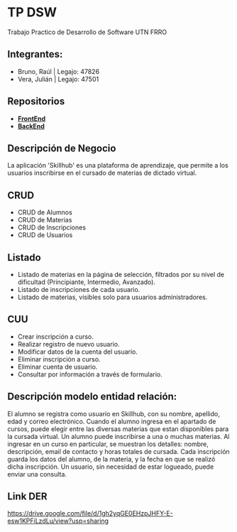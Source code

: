 # TP DSW
Trabajo Practico de Desarrollo de Software UTN FRRO

## Integrantes:
- Bruno, Raúl  |  Legajo: 47826
- Vera, Julián  |  Legajo: 47501


## Repositorios
- [**FrontEnd**](https://github.com/JNVera94/frontend-app)
- [**BackEnd**](https://github.com/JNVera94/backend-app)

## Descripción de Negocio
La aplicación 'Skillhub' es una plataforma de aprendizaje, que permite a los usuarios inscribirse en el cursado de materias de dictado virtual.

## CRUD 
- CRUD de Alumnos
- CRUD de Materias
- CRUD de Inscripciones
- CRUD de Usuarios


## Listado
- Listado de materias en la página de selección, filtrados por su nivel de dificultad (Principiante, Intermedio, Avanzado).
- Listado de inscripciones de cada usuario.
- Listado de materias, visibles solo para usuarios administradores.

## CUU

- Crear inscripción a curso.
- Realizar registro de nuevo usuario.
- Modificar datos de la cuenta del usuario.
- Eliminar inscripción a curso.
- Eliminar cuenta de usuario.
- Consultar por información a través de formulario.


## Descripción modelo entidad relación:

El alumno se registra como usuario en Skillhub, con su nombre, apellido, edad y correo electrónico. 
Cuando el alumno ingresa en el apartado de cursos, puede elegir entre las diversas materias que estan disponibles para la cursada virtual. Un alumno puede inscribirse a una o muchas materias. Al ingresar en un curso en particular, se muestran los detalles: nombre, descripción, email de contacto y horas totales de cursada.
Cada inscripción guarda los datos del alumno, de la materia, y la fecha en que se realizó dicha inscripción.
Un usuario, sin necesidad de estar logueado, puede enviar una consulta.



## Link DER
https://drive.google.com/file/d/1gh2yqGE0EHzpJHFY-E-esw1KPFiLzdLu/view?usp=sharing

